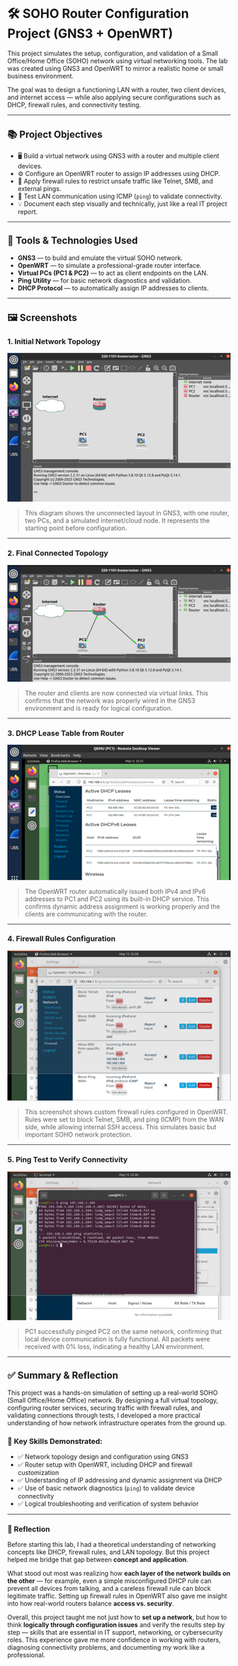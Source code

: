 # 🛠️ SOHO Router Configuration Project (GNS3 + OpenWRT)

This project simulates the setup, configuration, and validation of a Small Office/Home Office (SOHO) network using virtual networking tools. The lab was created using GNS3 and OpenWRT to mirror a realistic home or small business environment.

The goal was to design a functioning LAN with a router, two client devices, and internet access — while also applying secure configurations such as DHCP, firewall rules, and connectivity testing. 

---

## 📚 Project Objectives

- 🖥️ Build a virtual network using GNS3 with a router and multiple client devices.
- ⚙️ Configure an OpenWRT router to assign IP addresses using DHCP.
- 🔐 Apply firewall rules to restrict unsafe traffic like Telnet, SMB, and external pings.
- 📡 Test LAN communication using ICMP (`ping`) to validate connectivity.
- 💡 Document each step visually and technically, just like a real IT project report.

---

## 🧰 Tools & Technologies Used

- **GNS3** — to build and emulate the virtual SOHO network.
- **OpenWRT** — to simulate a professional-grade router interface.
- **Virtual PCs (PC1 & PC2)** — to act as client endpoints on the LAN.
- **Ping Utility** — for basic network diagnostics and validation.
- **DHCP Protocol** — to automatically assign IP addresses to clients.

---

## 🖼️ Screenshots

### 1. Initial Network Topology
![Initial Topology](soho-router-topology-before-connection.png)

> This diagram shows the unconnected layout in GNS3, with one router, two PCs, and a simulated internet/cloud node. It represents the starting point before configuration.

---

### 2. Final Connected Topology
![Final Topology](soho-router-topology-after-connection.png)

> The router and clients are now connected via virtual links. This confirms that the network was properly wired in the GNS3 environment and is ready for logical configuration.

---

### 3. DHCP Lease Table from Router
![DHCP Leases](soho-router-dhcp-leases.png)

> The OpenWRT router automatically issued both IPv4 and IPv6 addresses to PC1 and PC2 using its built-in DHCP service. This confirms dynamic address assignment is working properly and the clients are communicating with the router.

---

### 4. Firewall Rules Configuration
![Firewall Config](openwrt-firewall-rules-config.png)

> This screenshot shows custom firewall rules configured in OpenWRT. Rules were set to block Telnet, SMB, and ping (ICMP) from the WAN side, while allowing internal SSH access. This simulates basic but important SOHO network protection.

---

### 5. Ping Test to Verify Connectivity
![Ping Test](ping-test-pc1-to-198.168.1.184.png)

> PC1 successfully pinged PC2 on the same network, confirming that local device communication is fully functional. All packets were received with 0% loss, indicating a healthy LAN environment.

---

## ✅ Summary & Reflection

This project was a hands-on simulation of setting up a real-world SOHO (Small Office/Home Office) network. By designing a full virtual topology, configuring router services, securing traffic with firewall rules, and validating connections through tests, I developed a more practical understanding of how network infrastructure operates from the ground up.

### 🧠 Key Skills Demonstrated:
- ✅ Network topology design and configuration using GNS3
- ✅ Router setup with OpenWRT, including DHCP and firewall customization
- ✅ Understanding of IP addressing and dynamic assignment via DHCP
- ✅ Use of basic network diagnostics (`ping`) to validate device connectivity
- ✅ Logical troubleshooting and verification of system behavior

---

### 💭 Reflection

Before starting this lab, I had a theoretical understanding of networking concepts like DHCP, firewall rules, and LAN topology. But this project helped me bridge that gap between **concept and application**.

What stood out most was realizing how **each layer of the network builds on the other** — for example, even a simple misconfigured DHCP rule can prevent all devices from talking, and a careless firewall rule can block legitimate traffic. Setting up firewall rules in OpenWRT also gave me insight into how real-world routers balance **access vs. security**.

Overall, this project taught me not just how to **set up a network**, but how to think **logically through configuration issues** and verify the results step by step — skills that are essential in IT support, networking, or cybersecurity roles. This experience gave me more confidence in working with routers, diagnosing connectivity problems, and documenting my work like a professional.
